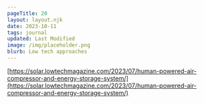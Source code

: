 ```yaml
---
pageTitle: 20
layout: layout.njk
date: 2023-10-11
tags: journal
updated: Last Modified
image: /img/placeholder.png
blurb: Low tech approaches
---
```


[https://solar.lowtechmagazine.com/2023/07/human-powered-air-compressor-and-energy-storage-system/](https://solar.lowtechmagazine.com/2023/07/human-powered-air-compressor-and-energy-storage-system/)






